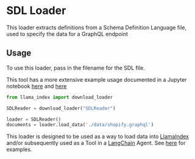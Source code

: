 # SDL Loader

This loader extracts definitions from a Schema Definition Language file, used to specify the data for a GraphQL endpoint

## Usage

To use this loader, pass in the filename for the SDL file.

This tool has a more extensive example usage documented in a Jupyter notebook [here](https://github.com/emptycrown/llama-hub/tree/main/llama_hub/tools/notebooks/shopify.ipynb) and [here](https://github.com/emptycrown/llama-hub/tree/main/llama_hub/tools/notebooks/shopify.ipynb)

```python
from llama_index import download_loader

SDLReader = download_loader("SDLReader")

loader = SDLReader()
documents = loader.load_data('./data/shopify.graphql')
```

This loader is designed to be used as a way to load data into [LlamaIndex](https://github.com/jerryjliu/gpt_index/tree/main/gpt_index) and/or subsequently used as a Tool in a [LangChain](https://github.com/hwchase17/langchain) Agent. See [here](https://github.com/emptycrown/llama-hub/tree/main) for examples.
